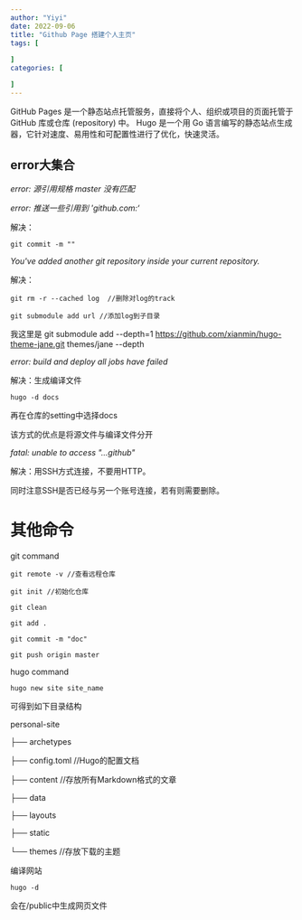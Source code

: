 ```yaml
---
author: "Yiyi"
date: 2022-09-06
title: "Github Page 搭建个人主页"
tags: [
 
]
categories: [

]
---
```


GitHub Pages 是一个静态站点托管服务，直接将个人、组织或项目的页面托管于 GitHub 库或仓库 (repository) 中。
Hugo 是一个用 Go 语言编写的静态站点生成器，它针对速度、易用性和可配置性进行了优化，快速灵活。

## error大集合


*error: 源引用规格 master 没有匹配*

*error: 推送一些引用到 'github.com:‘*

解决： 

    git commit -m ""


*You've added another git repository inside your current repository.*

解决： 

    git rm -r --cached log  //删除对log的track

    git submodule add url //添加log到子目录

我这里是 git submodule add --depth=1 https://github.com/xianmin/hugo-theme-jane.git themes/jane   --depth 



*error: build and deploy all jobs have failed*

解决：生成编译文件

    hugo -d docs

再在仓库的setting中选择docs

该方式的优点是将源文件与编译文件分开



*fatal: unable to access "...github"*

解决：用SSH方式连接，不要用HTTP。

同时注意SSH是否已经与另一个账号连接，若有则需要删除。



# 其他命令
git command
    
    git remote -v //查看远程仓库
    
    git init //初始化仓库
    
    git clean
    
    git add .
    
    git commit -m "doc"
    
    git push origin master



hugo command

    hugo new site site_name

可得到如下目录结构

personal-site

├── archetypes

├── config.toml   //Hugo的配置文档

├── content       //存放所有Markdown格式的文章

├── data

├── layouts

├── static

└── themes        //存放下载的主题

编译网站

    hugo -d

会在/public中生成网页文件

